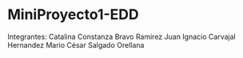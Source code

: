 # MiniProyecto1-EDD
Integrantes:
        Catalina Constanza Bravo Ramirez
        Juan Ignacio Carvajal Hernandez
        Mario César Salgado Orellana
